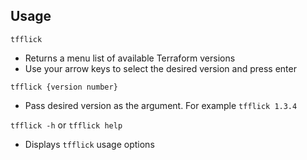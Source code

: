 ## Usage

 `tfflick`
* Returns a menu list of available Terraform versions
* Use your arrow keys to select the desired version and press enter

 `tfflick {version number}`
* Pass desired version as the argument. For example `tfflick 1.3.4`

 `tfflick -h` or `tfflick help`
* Displays `tfflick` usage options
